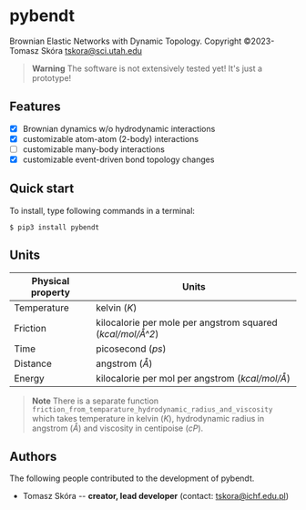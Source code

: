 # pybendt
Brownian Elastic Networks with Dynamic Topology.
Copyright &copy;2023- Tomasz Skóra [tskora@sci.utah.edu](mailto:tskora@sci.utah.edu)

> **Warning**
> The software is not extensively tested yet! It's just a prototype!

## Features

- [x] Brownian dynamics w/o hydrodynamic interactions
- [x] customizable atom-atom (2-body) interactions
- [ ] customizable many-body interactions
- [x] customizable event-driven bond topology changes

## Quick start

To install, type following commands in a terminal:
```shell
$ pip3 install pybendt
```

## Units

| Physical property | Units |
|---|---|
| Temperature | kelvin (*K*) |
| Friction | kilocalorie per mole per angstrom squared (*kcal/mol/Å^2*) |
| Time | picosecond (*ps*) |
| Distance | angstrom (*Å*) |
| Energy | kilocalorie per mol per angstrom (*kcal/mol/Å*) |

> **Note**
> There is a separate function ``friction_from_temparature_hydrodynamic_radius_and_viscosity`` which takes temperature in kelvin (*K*), hydrodynamic radius in angstrom (*Å*) and viscosity in centipoise (*cP*).

## Authors

The following people contributed to the development of pybendt.

- Tomasz Skóra -- **creator, lead developer** (contact: tskora@ichf.edu.pl)

